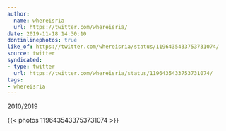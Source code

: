 ```yaml
---
author:
  name: whereisria
  url: https://twitter.com/whereisria/
date: 2019-11-18 14:30:10
dontinlinephotos: true
like_of: https://twitter.com/whereisria/status/1196435433753731074/
source: twitter
syndicated:
- type: twitter
  url: https://twitter.com/whereisria/status/1196435433753731074/
tags:
- whereisria
---
```


2010/2019 

{{< photos 1196435433753731074 >}}